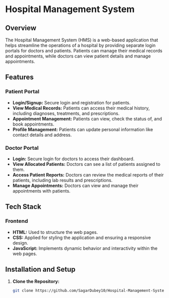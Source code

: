 # Hospital Management System

## Overview

The Hospital Management System (HMS) is a web-based application that helps streamline the operations of a hospital by providing separate login portals for doctors and patients. Patients can manage their medical records and appointments, while doctors can view patient details and manage appointments.

## Features

### Patient Portal

- **Login/Signup:** Secure login and registration for patients.
- **View Medical Records:** Patients can access their medical history, including diagnoses, treatments, and prescriptions.
- **Appointment Management:** Patients can view, check the status of, and book appointments.
- **Profile Management:** Patients can update personal information like contact details and address.

### Doctor Portal

- **Login:** Secure login for doctors to access their dashboard.
- **View Allocated Patients:** Doctors can see a list of patients assigned to them.
- **Access Patient Reports:** Doctors can review the medical reports of their patients, including lab results and prescriptions.
- **Manage Appointments:** Doctors can view and manage their appointments with patients.

## Tech Stack

### Frontend

- **HTML:** Used to structure the web pages.
- **CSS:** Applied for styling the application and ensuring a responsive design.
- **JavaScript:** Implements dynamic behavior and interactivity within the web pages.

## Installation and Setup

1. **Clone the Repository:**

   ```bash
   git clone https://github.com/SagarDubey10/Hospital-Management-System.git
